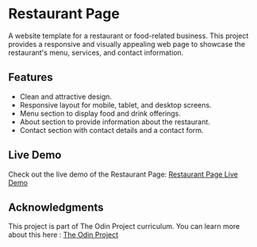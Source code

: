 

# Restaurant Page

A website template for a restaurant or food-related business. This project provides a responsive and visually appealing web page to showcase the restaurant's menu, services, and contact information.

## Features
- Clean and attractive design.
- Responsive layout for mobile, tablet, and desktop screens.
- Menu section to display food and drink offerings.
- About section to provide information about the restaurant.
- Contact section with contact details and a contact form.

## Live Demo
Check out the live demo of the Restaurant Page: [Restaurant Page Live Demo](https://sabuuuu.github.io/restaurant-page/)
## Acknowledgments 
This project is part of The Odin Project curriculum.
You can learn more about this here : [The Odin Project](https://www.theodinproject.com/)

